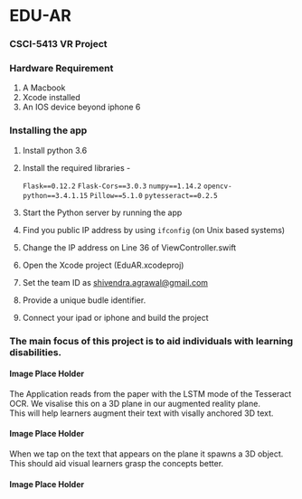 # EDU-AR

### CSCI-5413 VR Project

### Hardware Requirement
1) A Macbook
2) Xcode installed
3) An IOS device beyond iphone 6

### Installing the app
1) Install python 3.6
2) Install the required libraries - 

    `Flask==0.12.2`
    `Flask-Cors==3.0.3`
    `numpy==1.14.2`
    `opencv-python==3.4.1.15`
    `Pillow==5.1.0`
    `pytesseract==0.2.5`
3) Start the Python server by running the app
4) Find you public IP address by using `ifconfig` (on Unix based systems)
5) Change the IP address on Line 36 of ViewController.swift

6) Open the Xcode project (EduAR.xcodeproj)
7) Set the team ID as shivendra.agrawal@gmail.com
8) Provide a unique budle identifier.
9) Connect your ipad or iphone and build the project

### The main focus of this project is to aid individuals with learning disabilities.

#### Image Place Holder

The Application reads from the paper with the LSTM mode of the Tesseract OCR. We visalise this on a 3D plane in our augmented reality plane.
<br>
This will help learners augment their text with visally anchored 3D text.
#### Image Place Holder

When we tap on the text that appears on the plane it spawns a 3D object. This should aid visual learners grasp the concepts better.

#### Image Place Holder

